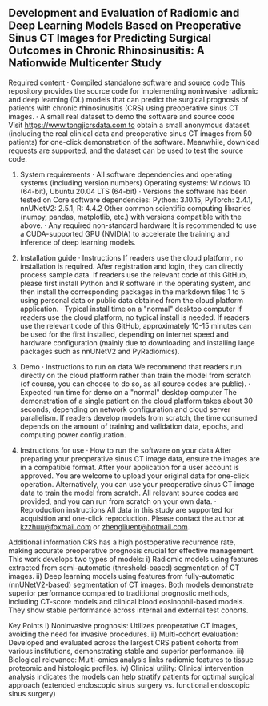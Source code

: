 Development and Evaluation of Radiomic and Deep Learning Models Based on Preoperative Sinus CT Images for Predicting Surgical Outcomes in Chronic Rhinosinusitis: A Nationwide Multicenter Study
-------------------------------------------------------------------------------------------------------
Required content
· Compiled standalone software and source code
  This repository provides the source code for implementing noninvasive radiomic and deep learning (DL) models that can predict the surgical prognosis of patients with chronic rhinosinusitis (CRS) using preoperative sinus CT images.
· A small real dataset to demo the software and source code
  Visit https://www.tongjicrsdata.com to obtain a small anonymous dataset (including the real clinical data and preoperative sinus CT images from 50 patients) for one-click demonstration of the software. Meanwhile, download requests are supported, and the dataset can be used to test the source code.

1. System requirements
· All software dependencies and operating systems (including version numbers)
  Operating systems: Windows 10 (64-bit), Ubuntu 20.04 LTS (64-bit)
· Versions the software has been tested on
  Core software dependencies: Python: 3.10.15, PyTorch: 2.4.1, nnUNetV2: 2.5.1, R: 4.4.2
  Other common scientific computing libraries (numpy, pandas, matplotlib, etc.) with versions compatible with the above.
· Any required non-standard hardware
  It is recommended to use a CUDA-supported GPU (NVIDIA) to accelerate the training and inference of deep learning models.

2. Installation guide
· Instructions
  If readers use the cloud platform, no installation is required. After registration and login, they can directly process sample data. If readers use the relevant code of this GitHub, please first install Python and R software in the operating system, and then install the corresponding packages in the markdown files 1 to 5 using personal data or public data obtained from the cloud platform application.
· Typical install time on a "normal" desktop computer
  If readers use the cloud platform, no typical install is needed. If readers use the relevant code of this GitHub, approximately 10-15 minutes can be used for the first installed, depending on internet speed and hardware configuration (mainly due to downloading and installing large packages such as nnUNetV2 and PyRadiomics).

3. Demo
· Instructions to run on data
  We recommend that readers run directly on the cloud platform rather than train the model from scratch (of course, you can choose to do so, as all source codes are public).
· Expected run time for demo on a "normal" desktop computer
  The demonstration of a single patient on the cloud platform takes about 30 seconds, depending on network configuration and cloud server parallelism. If readers develop models from scratch, the time consumed depends on the amount of training and validation data, epochs, and computing power configuration.

4. Instructions for use
· How to run the software on your data
  After preparing your preoperative sinus CT image data, ensure the images are in a compatible format. After your application for a user account is approved. You are welcome to upload your original data for one-click operation. Alternatively, you can use your preoperative sinus CT image data to train the model from scratch. All relevant source codes are provided, and you can run from scratch on your own data.
· Reproduction instructions
  All data in this study are supported for acquisition and one-click reproduction. Please contact the author at kzzhuu@foxmail.com or zhengliuent@hotmail.com.

Additional information
  CRS has a high postoperative recurrence rate, making accurate preoperative prognosis crucial for effective management. This work develops two types of models:
  i) Radiomic models using features extracted from semi-automatic (threshold-based) segmentation of CT images.
  ii) Deep learning models using features from fully-automatic (nnUNetV2-based) segmentation of CT images.
  Both models demonstrate superior performance compared to traditional prognostic methods, including CT-score models and clinical blood eosinophil-based models. They show stable performance across internal and external test cohorts.

Key Points
  i) Noninvasive prognosis: Utilizes preoperative CT images, avoiding the need for invasive procedures.
  ii) Multi-cohort evaluation: Developed and evaluated across the largest CRS patient cohorts from various institutions, demonstrating stable and superior performance.
  iii) Biological relevance: Multi-omics analysis links radiomic features to tissue proteomic and histologic profiles.
  iv) Clinical utility: Clinical intervention analysis indicates the models can help stratify patients for optimal surgical approach (extended endoscopic sinus surgery vs. functional endoscopic sinus surgery)
